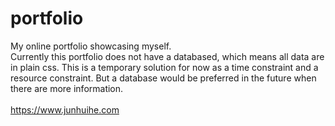 # portfolio
My online portfolio showcasing myself.<br>
Currently this portfolio does not have a databased, which means all data are in plain css. This is a temporary solution for now as a time constraint and a resource constraint. But a database would be preferred in the future when there are more information.<br><br>
https://www.junhuihe.com
